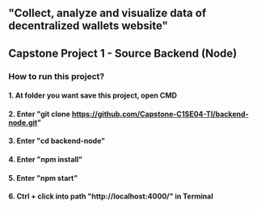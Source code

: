 ## "Collect, analyze and visualize data of decentralized wallets website"

## Capstone Project 1 - Source Backend (Node)

### How to run this project?

#### 1. At folder you want save this project, open CMD

#### 2. Enter "git clone https://github.com/Capstone-C1SE04-TI/backend-node.git"

#### 3. Enter "cd backend-node"

#### 4. Enter "npm install"

#### 5. Enter "npm start"

#### 6. Ctrl + click into path "http://localhost:4000/" in Terminal
